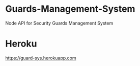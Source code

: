# Guards-Management-System

Node API for Security Guards Management System

# Heroku

https://guard-sys.herokuapp.com
